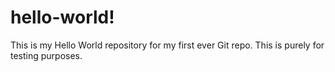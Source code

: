 # hello-world!
This is my Hello World repository for my first ever Git repo.
This is purely for testing purposes.
